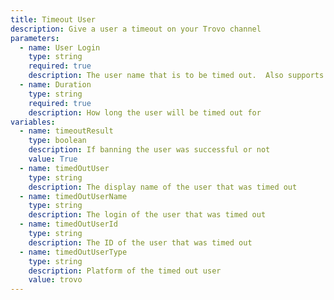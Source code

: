 ```yaml
---
title: Timeout User
description: Give a user a timeout on your Trovo channel
parameters:
  - name: User Login
    type: string
    required: true
    description: The user name that is to be timed out.  Also supports %variables%
  - name: Duration
    type: string
    required: true
    description: How long the user will be timed out for
variables:
  - name: timeoutResult
    type: boolean
    description: If banning the user was successful or not
    value: True
  - name: timedOutUser
    type: string
    description: The display name of the user that was timed out
  - name: timedOutUserName
    type: string
    description: The login of the user that was timed out
  - name: timedOutUserId
    type: string
    description: The ID of the user that was timed out
  - name: timedOutUserType
    type: string
    description: Platform of the timed out user
    value: trovo
---
```

